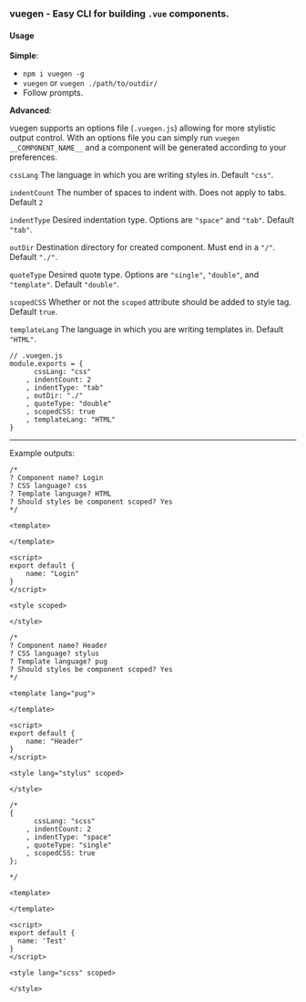 ### vuegen - Easy CLI for building `.vue` components.

#### Usage
**Simple**: 

* `npm i vuegen -g`
* `vuegen` or `vuegen ./path/to/outdir/`
* Follow prompts.

**Advanced**:

vuegen supports an options file (`.vuegen.js`) allowing for more stylistic output control. With an options file you can simply run `vuegen __COMPONENT_NAME__` and a component will be generated according to your preferences.

`cssLang`
The language in which you are writing styles in. Default `"css"`.

`indentCount`
The number of spaces to indent with. Does not apply to tabs. Default `2`

`indentType`
Desired indentation type. Options are `"space"` and `"tab"`. Default `"tab"`.

`outDir`
Destination directory for created component. Must end in a `"/"`. Default `"./"`.

`quoteType`
Desired quote type. Options are `"single"`, `"double"`, and `"template"`. Default `"double"`.

`scopedCSS`
Whether or not the `scoped` attribute should be added to style tag. Default `true`.

`templateLang`
The language in which you are writing templates in. Default `"HTML"`.

```
// .vuegen.js
module.exports = {
      cssLang: "css"
    , indentCount: 2
    , indentType: "tab"
    , outDir: "./"
    , quoteType: "double"
    , scopedCSS: true
    , templateLang: "HTML"
}
```

___

Example outputs:
```
/*
? Component name? Login
? CSS language? css
? Template language? HTML
? Should styles be component scoped? Yes
*/

<template>

</template>

<script>
export default {
	name: "Login"
}
</script>

<style scoped>

</style>
```

```
/*
? Component name? Header
? CSS language? stylus
? Template language? pug
? Should styles be component scoped? Yes
*/

<template lang="pug">

</template>

<script>
export default {
	name: "Header"
}
</script>

<style lang="stylus" scoped>

</style>
```

```
/*
{
	  cssLang: "scss"
	, indentCount: 2
	, indentType: "space"
	, quoteType: "single"
	, scopedCSS: true
};

*/

<template>

</template>

<script>
export default {
  name: 'Test'
}
</script>

<style lang="scss" scoped>

</style>

```